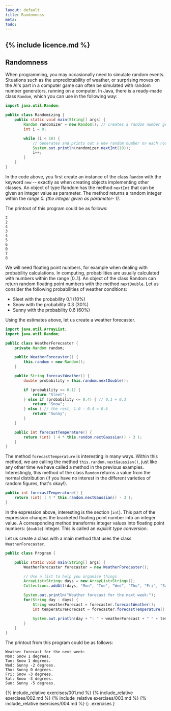 ```yaml
---
layout: default
title: Randomness
meta: 
todo: 
---
```

{% include licence.md %}
---
## Randomness

When programming, you may occasionally need to simulate random events. Situations such as the unpredictability of weather, or surprising moves on the AI's part in a computer game can often be simulated with random number generators, running on a computer. In Java, there is a ready-made class `Random`, which you can use in the following way:

```java
import java.util.Random;

public class Randomizing {
    public static void main(String[] args) {
        Random randomizer = new Random(); // creates a random number generator
        int i = 0;

        while (i < 10) {
            // Generates and prints out a new random number on each round of the loop
            System.out.println(randomizer.nextInt(10));
            i++;
        }
    }
}
```

In the code above, you first create an instance of the class `Random` with the keyword `new` -- exactly as when creating objects implementing other classes. An object of type Random has the method `nextInt` that can be given an integer value as parameter. The method returns a random integer within the *range 0..(the integer given as parameter- 1)*.

The printout of this program could be as follows:

```output
2
2
4
3
4
5
6
0
7
8
```

We will need floating point numbers, for example when dealing with probability calculations. In computing, probabilities are usually calculated with numbers within the range [0..1]. An object of the class Random can return random floating point numbers with the method `nextDouble`. Let us consider the following probabilities of weather conditions:

* Sleet with the probability 0.1 (10%)
* Snow with the probability 0.3 (30%)
* Sunny with the probability 0.6 (60%)

Using the estimates above, let us create a weather forecaster.

```java
import java.util.ArrayList;
import java.util.Random;

public class WeatherForecaster {
    private Random random;

    public WeatherForecaster() {
        this.random = new Random();
    }

    public String forecastWeather() {
        double probability = this.random.nextDouble();

        if (probability <= 0.1) {
            return "Sleet";
        } else if (probability <= 0.4) { // 0.1 + 0.3
            return "Snow";
        } else { // the rest, 1.0 - 0.4 = 0.6
            return "Sunny";
        }
    }

    public int forecastTemperature() {
        return (int) ( 4 * this.random.nextGaussian() - 3 );
    }
}
```

The method `forecastTemperature` is interesting in many ways. Within this method, we are calling the method `this.random.nextGaussian()`, just like any other time we have called a method in the previous examples. Interestingly, this method of the class `Random` returns a value from the normal distribution (if you have no interest in the different varieties of random figures, that's okay!).

```java
public int forecastTemperature() {
    return (int) ( 4 * this.random.nextGaussian() - 3 );
}
```

In the expression above, interesting is the section (`int`). This part of the expression changes the bracketed floating point number into an integer value. A corresponding method transforms integer values into floating point numbers: (`double`) integer. This is called an *explicit type conversion*.

Let us create a class with a main method that uses the class `WeatherForecaster`.

```java
public class Program {

    public static void main(String[] args) {
        WeatherForecaster forecaster = new WeatherForecaster();

        // Use a list to help you organise things
        ArrayList<String> days = new ArrayList<String>();
        Collections.addAll(days, "Mon", "Tue", "Wed", "Thu", "Fri", "Sat", "Sun");

        System.out.println("Weather forecast for the next week:");
        for(String day : days) {
            String weatherForecast = forecaster.forecastWeather();
            int temperatureForecast = forecaster.forecastTemperature();

            System.out.println(day + ": " + weatherForecast + " " + temperatureForecast + " degrees.");
        }
    }
}
```

The printout from this program could be as follows:

```output
Weather forecast for the next week:
Mon: Snow 1 degrees.
Tue: Snow 1 degrees.
Wed: Sunny -2 degrees.
Thu: Sunny 0 degrees.
Fri: Snow -3 degrees.
Sat: Snow -3 degrees.
Sun: Sunny -5 degrees.
```

{% include_relative exercises/001.md %}
{% include_relative exercises/002.md %}
{% include_relative exercises/003.md %}
{% include_relative exercises/004.md %}
{: .exercises }
